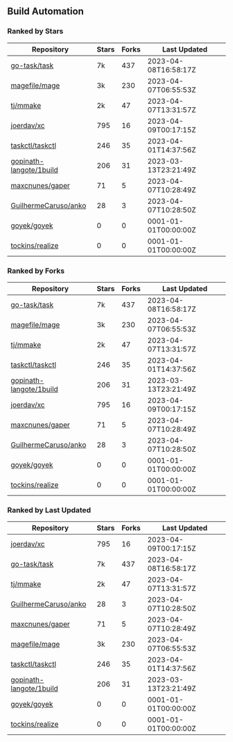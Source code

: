 ## Build Automation

### Ranked by Stars

| Repository | Stars | Forks | Last Updated |
|------------|-------|-------|--------------|
| [go-task/task](https://github.com/go-task/task) | 7k | 437 | 2023-04-08T16:58:17Z |
| [magefile/mage](https://github.com/magefile/mage) | 3k | 230 | 2023-04-07T06:55:53Z |
| [tj/mmake](https://github.com/tj/mmake) | 2k | 47 | 2023-04-07T13:31:57Z |
| [joerdav/xc](https://github.com/joerdav/xc) | 795 | 16 | 2023-04-09T00:17:15Z |
| [taskctl/taskctl](https://github.com/taskctl/taskctl) | 246 | 35 | 2023-04-01T14:37:56Z |
| [gopinath-langote/1build](https://github.com/gopinath-langote/1build) | 206 | 31 | 2023-03-13T23:21:49Z |
| [maxcnunes/gaper](https://github.com/maxcnunes/gaper) | 71 | 5 | 2023-04-07T10:28:49Z |
| [GuilhermeCaruso/anko](https://github.com/GuilhermeCaruso/anko) | 28 | 3 | 2023-04-07T10:28:50Z |
| [goyek/goyek](https://github.com/goyek/goyek) | 0 | 0 | 0001-01-01T00:00:00Z |
| [tockins/realize](https://github.com/tockins/realize) | 0 | 0 | 0001-01-01T00:00:00Z |

### Ranked by Forks

| Repository | Stars | Forks | Last Updated |
|------------|-------|-------|--------------|
| [go-task/task](https://github.com/go-task/task) | 7k | 437 | 2023-04-08T16:58:17Z |
| [magefile/mage](https://github.com/magefile/mage) | 3k | 230 | 2023-04-07T06:55:53Z |
| [tj/mmake](https://github.com/tj/mmake) | 2k | 47 | 2023-04-07T13:31:57Z |
| [taskctl/taskctl](https://github.com/taskctl/taskctl) | 246 | 35 | 2023-04-01T14:37:56Z |
| [gopinath-langote/1build](https://github.com/gopinath-langote/1build) | 206 | 31 | 2023-03-13T23:21:49Z |
| [joerdav/xc](https://github.com/joerdav/xc) | 795 | 16 | 2023-04-09T00:17:15Z |
| [maxcnunes/gaper](https://github.com/maxcnunes/gaper) | 71 | 5 | 2023-04-07T10:28:49Z |
| [GuilhermeCaruso/anko](https://github.com/GuilhermeCaruso/anko) | 28 | 3 | 2023-04-07T10:28:50Z |
| [goyek/goyek](https://github.com/goyek/goyek) | 0 | 0 | 0001-01-01T00:00:00Z |
| [tockins/realize](https://github.com/tockins/realize) | 0 | 0 | 0001-01-01T00:00:00Z |

### Ranked by Last Updated

| Repository | Stars | Forks | Last Updated |
|------------|-------|-------|--------------|
| [joerdav/xc](https://github.com/joerdav/xc) | 795 | 16 | 2023-04-09T00:17:15Z |
| [go-task/task](https://github.com/go-task/task) | 7k | 437 | 2023-04-08T16:58:17Z |
| [tj/mmake](https://github.com/tj/mmake) | 2k | 47 | 2023-04-07T13:31:57Z |
| [GuilhermeCaruso/anko](https://github.com/GuilhermeCaruso/anko) | 28 | 3 | 2023-04-07T10:28:50Z |
| [maxcnunes/gaper](https://github.com/maxcnunes/gaper) | 71 | 5 | 2023-04-07T10:28:49Z |
| [magefile/mage](https://github.com/magefile/mage) | 3k | 230 | 2023-04-07T06:55:53Z |
| [taskctl/taskctl](https://github.com/taskctl/taskctl) | 246 | 35 | 2023-04-01T14:37:56Z |
| [gopinath-langote/1build](https://github.com/gopinath-langote/1build) | 206 | 31 | 2023-03-13T23:21:49Z |
| [goyek/goyek](https://github.com/goyek/goyek) | 0 | 0 | 0001-01-01T00:00:00Z |
| [tockins/realize](https://github.com/tockins/realize) | 0 | 0 | 0001-01-01T00:00:00Z |

